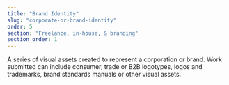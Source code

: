 ```yaml
---
title: "Brand Identity"
slug: "corporate-or-brand-identity"
order: 5
section: "Freelance, in-house, & branding"
section_order: 1
---
```


A series of visual assets created to represent a corporation or brand. Work submitted can include consumer, trade or B2B logotypes, logos and trademarks, brand standards manuals or other visual assets.